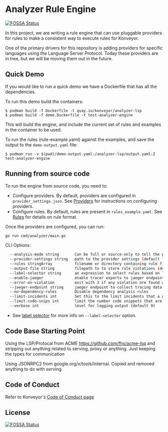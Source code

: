 # Analyzer Rule Engine
[![FOSSA Status](https://app.fossa.com/api/projects/git%2Bgithub.com%2Fkonveyor%2Fanalyzer-lsp.svg?type=shield)](https://app.fossa.com/projects/git%2Bgithub.com%2Fkonveyor%2Fanalyzer-lsp?ref=badge_shield)


In this project, we are writing a rule engine that can use pluggable providers for rules to make a consistent way to execute rules for Konveyor.

One of the primary drivers for this repository is adding providers for specific languages using the Language Server Protocol. Today these providers are in tree, but we will be moving them out in the future.

## Quick Demo

If you would like to run a quick demo we have a Dockerfile that has all the dependencies.

To run this demo build the containers:

```
$ podman build -f Dockerfile -t quay.io/konveyor/analyzer-lsp
$ podman build -f demo.Dockerfile -t test-analyzer-engine
```

This will build the engine, and include the current set of rules and examples in the container to be used.

To run the rules (rule-example.yaml) against the examples, and save the output to the `demo-output.yaml` file:

```
$ podman run -v $(pwd)/demo-output.yaml:/analyzer-lsp/output.yaml:Z test-analyzer-engine
```

## Running from source code

To run the engine from source code, you need to:

* Configure providers. By default, providers are configured in `provider_settings.json`. See [Providers](./docs/providers.md) for instructions on configuring providers.
* Configure rules. By default, rules are present in `rules_example.yaml`. See [Rules](./docs/rules.md) for details on rule format.

Once the providers are configured, you can run:

```sh
go run cmd/analyzer/main.go
```

CLI Options:

```sh
  --analysis-mode string       Can be full or source-only to tell the providers what to analyze. If full, source code and all dependencies will be analyzed, if source-only, only the source code will be. This can be given on a per provider basis, but this flag will override those.
  --provider-settings string   path to the provider settings (default "provider_settings.json")
  --rules stringArray          filename or directory containing rule files (default [rule-example.yaml])
  --output-file string         filepath to to store rule violations (default "output.yaml")
  --label-selector string      an expression to select rules based on labels
  --enable-jaeger              enable tracer exports to jaeger endpoint
  --error-on-violation         exit with 3 if any violation are found will also print violations to console
  --jaeger-endpoint string     jaeger endpoint to collect tracing data (default "http://localhost:14268/api/traces")
  --no-dependency-rules        Disable dependency analysis rules
  --limit-incidents int        Set this to the limit incidents that a given rule can give. zero means no limit (default 1500)
  --limit-code-snips int       limit the number code snippets that are retrieved for a file while evaluating a rule, 0 means no limit (default 20)
  --verbose int                level for logging output (default 9)
```

* See [label selector](./docs/labels.md#label-selector) for more info on `--label-selector` option.

## Code Base Starting Point

 Using the LSP/Protocal from ACME https://github.com/fhs/acme-lsp and stripping out anything related to serving, proxy or anything. Just keeping the types for communication

 Using JSONRPC2 from google.org/x/tools/internal. Copied and removed anything to do with serving.


## Code of Conduct

Refer to Konveyor's [Code of Conduct page](https://github.com/konveyor/community/blob/main/CODE_OF_CONDUCT.md)


## License
[![FOSSA Status](https://app.fossa.com/api/projects/git%2Bgithub.com%2Fkonveyor%2Fanalyzer-lsp.svg?type=large)](https://app.fossa.com/projects/git%2Bgithub.com%2Fkonveyor%2Fanalyzer-lsp?ref=badge_large)